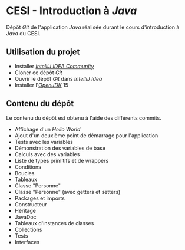 # CESI - Introduction à _Java_

Dépôt _Git_ de l'application _Java_ réalisée durant le cours d'introduction à _Java_ du CESI.

## Utilisation du projet
* Installer [_IntelliJ IDEA Community_](https://www.jetbrains.com/fr-fr/idea/)
* Cloner ce dépôt _Git_
* Ouvrir le dépôt _Git_ dans _IntelliJ Idea_
* Installer l'[_OpenJDK_](https://openjdk.java.net/) 15

## Contenu du dépôt
Le contenu du dépôt est obtenu à l'aide des différents commits.
* Affichage d'un _Hello World_
* Ajout d'un deuxième point de démarrage pour l'application
* Tests avec les variables
* Démonstration des variables de base
* Calculs avec des variables
* Liste de types primitifs et de wrappers
* Conditions
* Boucles
* Tableaux
* Classe "Personne"
* Classe "Personne" (avec getters et setters)
* Packages et imports
* Constructeur
* Héritage
* JavaDoc
* Tableaux d'instances de classes
* Collections
* Tests
* Interfaces